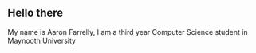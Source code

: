 ## Hello there

My name is Aaron Farrelly, I am a third year Computer Science student in Maynooth University

